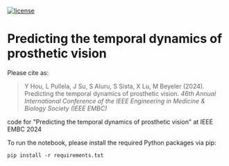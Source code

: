 [![license](https://img.shields.io/badge/License-BSD%202--Clause-blue.svg)](https://github.com/bionicvisionlab/2024-Temporal-Model/blob/master/LICENSE)


# Predicting the temporal dynamics of prosthetic vision

Please cite as:

> Y Hou, L Pullela, J Su, S Aluru, S Sista, X Lu, M Beyeler (2024). Predicting the temporal dynamics of prosthetic vision. *46th Annual International Conference of the IEEE Engineering in Medicine & Biology Society (IEEE EMBC)*

code for "Predicting the temporal dynamics of prosthetic vision" at IEEE EMBC 2024

To run the notebook, please install the required Python packages via pip:

```
pip install -r requirements.txt
```
